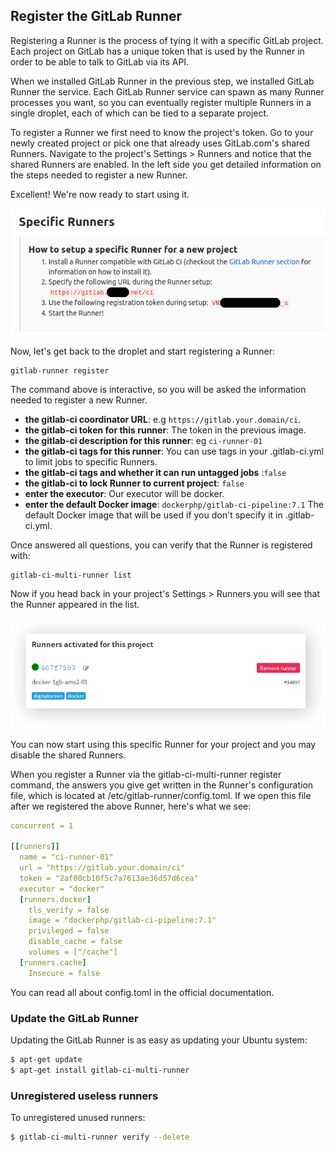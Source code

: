 ## Register the GitLab Runner

Registering a Runner is the process of tying it with a specific GitLab project. Each project on GitLab has a unique token that is used by the Runner in order to be able to talk to GitLab via its API.

When we installed GitLab Runner in the previous step, we installed GitLab Runner the service. Each GitLab Runner service can spawn as many Runner processes you want, so you can eventually register multiple Runners in a single droplet, each of which can be tied to a separate project.

To register a Runner we first need to know the project's token. Go to your newly created project or pick one that already uses GitLab.com's shared Runners. Navigate to the project's Settings > Runners and notice that the shared Runners are enabled. In the left side you get detailed information on the steps needed to register a new Runner.

Excellent! We're now ready to start using it.

![](assets/runners_activated.png)

Now, let's get back to the droplet and start registering a Runner:

```
gitlab-runner register
```

The command above is interactive, so you will be asked the information needed to register a new Runner.

- **the gitlab-ci coordinator URL**: e.g `https://gitlab.your.domain/ci`.
- **the gitlab-ci token for this runner**: The token in the previous image.
- **the gitlab-ci description for this runner**: eg `ci-runner-01`
- **the gitlab-ci tags for this runner**: You can use tags in your .gitlab-ci.yml to limit jobs to specific Runners.
- **the gitlab-ci tags and whether it can run untagged jobs** :`false`
- **the gitlab-ci to lock Runner to current project**: `false`
- **enter the executor**: Our executor will be docker.
- **enter the default Docker image**: `dockerphp/gitlab-ci-pipeline:7.1` The default Docker image that will be used if you don't specify it in .gitlab-ci.yml.

Once answered all questions, you can verify that the Runner is registered with:

```
gitlab-ci-multi-runner list
```

Now if you head back in your project's Settings > Runners you will see that the Runner appeared in the list.

![](assets/runner-shadow.png)

You can now start using this specific Runner for your project and you may disable the shared Runners.

When you register a Runner via the gitlab-ci-multi-runner register command, the answers you give get written in the Runner's configuration file, which is located at /etc/gitlab-runner/config.toml. If we open this file after we registered the above Runner, here's what we see:

```yaml
concurrent = 1

[[runners]]
  name = "ci-runner-01"
  url = "https://gitlab.your.domain/ci"
  token = "2af00cb10f5c7a7613ae36d57d6cea"
  executor = "docker"
  [runners.docker]
    tls_verify = false
    image = "dockerphp/gitlab-ci-pipeline:7.1"
    privileged = false
    disable_cache = false
    volumes = ["/cache"]
  [runners.cache]
    Insecure = false
```

You can read all about config.toml in the official documentation.

### Update the GitLab Runner

Updating the GitLab Runner is as easy as updating your Ubuntu system:

```bash
$ apt-get update
$ apt-get install gitlab-ci-multi-runner
```

### Unregistered useless runners

To unregistered unused runners:

```bash
$ gitlab-ci-multi-runner verify --delete
```
